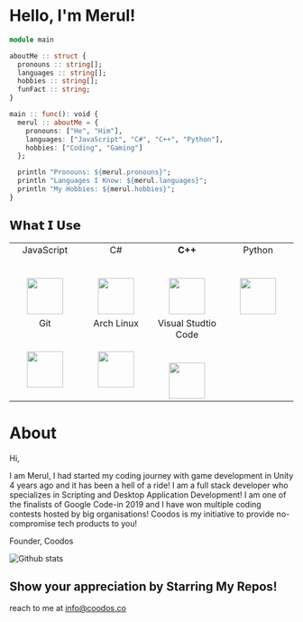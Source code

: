 # Hello, I'm Merul!

```julia
module main

aboutMe :: struct {
  pronouns :: string[];
  languages :: string[];
  hobbies :: string[];
  funFact :: string;
}

main :: func(): void {
  merul :: aboutMe = {
    pronouns: ["He", "Him"],
    languages: ["JavaScript", "C#", "C++", "Python"],
    hobbies: ["Coding", "Gaming"]
  };

  println "Pronouns: ${merul.pronouns}";
  println "Languages I Know: ${merul.languages}";
  println "My Hobbies: ${merul.hobbies}";
}
```

## 𝗪𝗵𝗮𝘁 𝗜 𝗨𝘀𝗲

<table>
  <tbody>
    <tr valign="top">
      <td width="25%" align="center">
        <span>JavaScript</span><br><br><br>
        <img height="64px" src="https://upload.wikimedia.org/wikipedia/commons/6/6a/JavaScript-logo.png">
      </td>
      <td width="25%" align="center">
        <span>C#</span><br><br><br>
        <img height="64px" src="https://cdn.svgporn.com/logos/c-sharp.svg">
      </td>
      <td width="25%" align="center">
        <span><strong>C++</span><br><br><br>
        <img height="64px" src="https://upload.wikimedia.org/wikipedia/commons/thumb/1/18/ISO_C%2B%2B_Logo.svg/306px-ISO_C%2B%2B_Logo.svg.png">
      </td>
      <td width="25%" align="center">
        <span>Python</span><br><br><br>
        <img height="64px" src="https://cdn.svgporn.com/logos/python.svg">
      </td>
    </tr>
    <tr valign="top">
      <td width="25%" align="center">
        <span>Git</span><br><br><br>
        <img height="64px" src="https://cdn.svgporn.com/logos/git-icon.svg">
      </td>
      <td width="25%" align="center">
        <span>Arch Linux</span><br><br><br>
        <img height="64px" src="https://cdn0.iconfinder.com/data/icons/flat-round-system/512/archlinux-512.png">
      </td>
      <td width="25%" align="center">
        <span>Visual Studtio Code</span><br><br><br>
        <img height="64px" src="https://cdn.svgporn.com/logos/visual-studio-code.svg">
      </td>
    </tr>
  </tbody>
</table>

# About 
Hi,

I am Merul, I had started my coding journey with game development in Unity 4 years ago and it has been a hell of a ride! I am a full stack developer who specializes in Scripting and Desktop Application Development! I am one of the finalists of Google Code-in 2019 and I have won multiple coding contests hosted by big organisations! Coodos is my initiative to provide no-compromise tech products to you!

Founder, Coodos

![Github stats](https://github-readme-stats.vercel.app/api?username=munific&show_icons=true&hide_border=true)

## Show your appreciation by Starring My Repos!

reach to me at info@coodos.co
